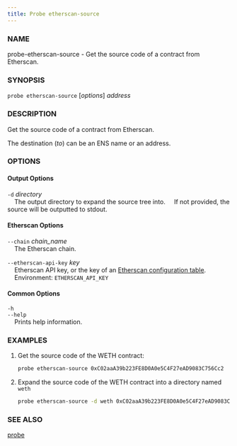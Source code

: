 ```yaml
---
title: Probe etherscan-source
---
```


### NAME

probe-etherscan-source - Get the source code of a contract from Etherscan.

### SYNOPSIS

`probe etherscan-source` [*options*] *address*

### DESCRIPTION

Get the source code of a contract from Etherscan.

The destination (*to*) can be an ENS name or an address.

### OPTIONS

#### Output Options

`-d` *directory*  
&nbsp;&nbsp;&nbsp;&nbsp;The output directory to expand the source tree into.
&nbsp;&nbsp;&nbsp;&nbsp;If not provided, the source will be outputted to stdout.

#### Etherscan Options

`--chain` *chain_name*  
&nbsp;&nbsp;&nbsp;&nbsp;The Etherscan chain.

`--etherscan-api-key` *key*  
&nbsp;&nbsp;&nbsp;&nbsp;Etherscan API key, or the key of an [Etherscan configuration table](../config/etherscan#etherscan).  
&nbsp;&nbsp;&nbsp;&nbsp;Environment: `ETHERSCAN_API_KEY`

#### Common Options

`-h`  
`--help`  
&nbsp;&nbsp;&nbsp;&nbsp;Prints help information.

### EXAMPLES

1. Get the source code of the WETH contract:

   ```sh
   probe etherscan-source 0xC02aaA39b223FE8D0A0e5C4F27eAD9083C756Cc2
   ```

2. Expand the source code of the WETH contract into a directory named `weth`
   ```sh
   probe etherscan-source -d weth 0xC02aaA39b223FE8D0A0e5C4F27eAD9083C756Cc2
   ```

### SEE ALSO

[probe](./probe.md)
